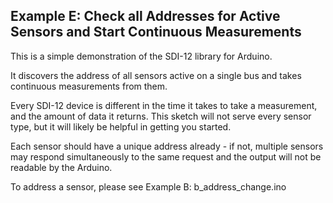 ## Example E: Check all Addresses for Active Sensors and Start Continuous Measurements<!--! {#example_e_page} -->

This is a simple demonstration of the SDI-12 library for Arduino.

It discovers the address of all sensors active on a single bus and takes continuous measurements from them.

Every SDI-12 device is different in the time it takes to take a measurement, and the amount of data it returns.  This sketch will not serve every sensor type, but it will likely be helpful in getting you started.

Each sensor should have a unique address already - if not, multiple sensors may respond simultaneously to the same request and the output will not be readable by the Arduino.

To address a sensor, please see Example B: b_address_change.ino

<!--! @section e_continuous_measurement_pio PlatformIO Configuration -->

<!--! @include{lineno} e_continuous_measurement/platformio.ini -->

<!--! @section e_continuous_measurement_code The Complete Example -->

<!--! @include{lineno} e_continuous_measurement/e_continuous_measurement.ino -->
